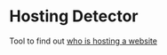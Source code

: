 Hosting Detector
================

Tool to find out [who is hosting a website](http://hostingdetector.com)
